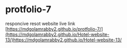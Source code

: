 # protfolio-7
responcive  resot website 
live link  [https://mdgolamrabby2.github.io/protfolio-7/](https://mdgolamrabby2.github.io/Hotel-website-13/)https://mdgolamrabby2.github.io/Hotel-website-13/
